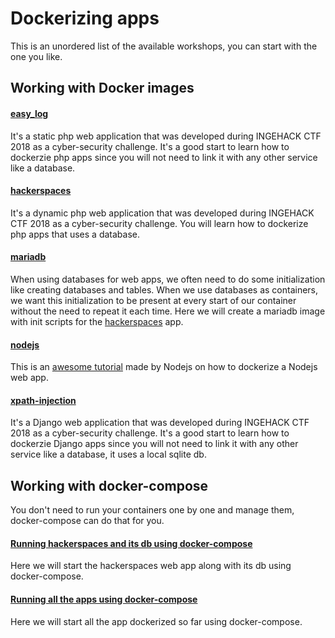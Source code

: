 # Dockerizing apps

This is an unordered list of the available workshops, you can start with the one you like.

## Working with Docker images

#### [easy_log](./easy_log)

It's a static php web application that was developed during INGEHACK CTF 2018 as a cyber-security challenge. It's a good start to learn how to dockerzie php apps since you will not need to link it with any other service like a database.

#### [hackerspaces](./hackerspaces)

It's a dynamic php web application that was developed during INGEHACK CTF 2018 as a cyber-security challenge. You will learn how to dockerize php apps that uses a database.

#### [mariadb](./mariadb)

When using databases for web apps, we often need to do some initialization like creating databases and tables. When we use databases as containers, we want this initialization to be present at every start of our container without the need to repeat it each time. Here we will create a mariadb image with init scripts for the [hackerspaces](./hackerspaces) app.

#### [nodejs](https://nodejs.org/en/docs/guides/nodejs-docker-webapp/)

This is an [awesome tutorial](https://nodejs.org/en/docs/guides/nodejs-docker-webapp/) made by Nodejs on how to dockerize a Nodejs web app.


#### [xpath-injection](./xpath-injection)

It's a Django web application that was developed during INGEHACK CTF 2018 as a cyber-security challenge. It's a good start to learn how to dockerzie Django apps since you will not need to link it with any other service like a database, it uses a local sqlite db.


## Working with docker-compose

You don't need to run your containers one by one and manage them, docker-compose can do that for you.

#### [Running hackerspaces and its db using docker-compose](./DockerComposeWebApp.md)

Here we will start the hackerspaces web app along with its db using docker-compose.

#### [Running all the apps using docker-compose](./DockerComposeWebApp.md)

Here we will start all the app dockerized so far using docker-compose.
